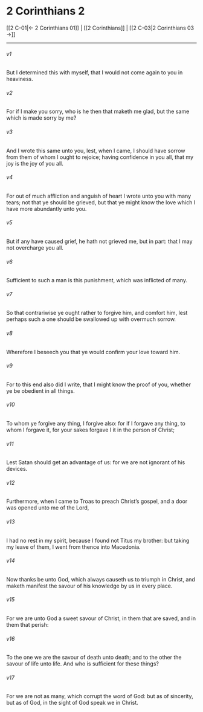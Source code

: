 # 2 Corinthians 2

[[2 C-01|← 2 Corinthians 01]] | [[2 Corinthians]] | [[2 C-03|2 Corinthians 03 →]]
***

###### v1
But I determined this with myself, that I would not come again to you in heaviness.
###### v2
For if I make you sorry, who is he then that maketh me glad, but the same which is made sorry by me?
###### v3
And I wrote this same unto you, lest, when I came, I should have sorrow from them of whom I ought to rejoice; having confidence in you all, that my joy is the joy of you all.
###### v4
For out of much affliction and anguish of heart I wrote unto you with many tears; not that ye should be grieved, but that ye might know the love which I have more abundantly unto you.
###### v5
But if any have caused grief, he hath not grieved me, but in part: that I may not overcharge you all.
###### v6
Sufficient to such a man is this punishment, which was inflicted of many.
###### v7
So that contrariwise ye ought rather to forgive him, and comfort him, lest perhaps such a one should be swallowed up with overmuch sorrow.
###### v8
Wherefore I beseech you that ye would confirm your love toward him.
###### v9
For to this end also did I write, that I might know the proof of you, whether ye be obedient in all things.
###### v10
To whom ye forgive any thing, I forgive also: for if I forgave any thing, to whom I forgave it, for your sakes forgave I it in the person of Christ;
###### v11
Lest Satan should get an advantage of us: for we are not ignorant of his devices.
###### v12
Furthermore, when I came to Troas to preach Christ’s gospel, and a door was opened unto me of the Lord,
###### v13
I had no rest in my spirit, because I found not Titus my brother: but taking my leave of them, I went from thence into Macedonia.
###### v14
Now thanks be unto God, which always causeth us to triumph in Christ, and maketh manifest the savour of his knowledge by us in every place.
###### v15
For we are unto God a sweet savour of Christ, in them that are saved, and in them that perish:
###### v16
To the one we are the savour of death unto death; and to the other the savour of life unto life. And who is sufficient for these things?
###### v17
For we are not as many, which corrupt the word of God: but as of sincerity, but as of God, in the sight of God speak we in Christ. 
